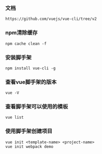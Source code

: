 ### 文档
    https://github.com/vuejs/vue-cli/tree/v2

### npm清除缓存
    npm cache clean -f

### 安装脚手架
    npm install vue-cli -g

### 查看vue脚手架的版本
    vue -V

### 查看脚手架可以使用的模板
    vue list

### 使用脚手架创建项目
    vue init <template-name> <project-name>
    vue init webpack demo